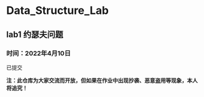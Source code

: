# Data_Structure_Lab

## lab1 约瑟夫问题

### 时间：2022年4月10日

已提交

**注：此仓库为大家交流而开放，但如果在作业中出现抄袭、恶意盗用等现象，本人将追究！**